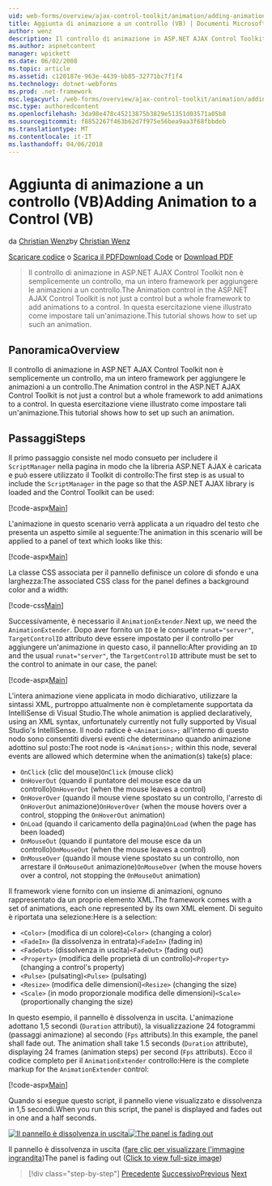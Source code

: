 ```yaml
---
uid: web-forms/overview/ajax-control-toolkit/animation/adding-animation-to-a-control-vb
title: Aggiunta di animazione a un controllo (VB) | Documenti Microsoft
author: wenz
description: Il controllo di animazione in ASP.NET AJAX Control Toolkit non è semplicemente un controllo, ma un intero framework per aggiungere le animazioni a un controllo. Questa esercitazione viene illustrato come...
ms.author: aspnetcontent
manager: wpickett
ms.date: 06/02/2008
ms.topic: article
ms.assetid: c120187e-963e-4439-bb85-32771bc7f1f4
ms.technology: dotnet-webforms
ms.prod: .net-framework
msc.legacyurl: /web-forms/overview/ajax-control-toolkit/animation/adding-animation-to-a-control-vb
msc.type: authoredcontent
ms.openlocfilehash: 3da98e478c45213875b3829e51351d03571a05b8
ms.sourcegitcommit: f8852267f463b62d7f975e56bea9aa3f68fbbdeb
ms.translationtype: MT
ms.contentlocale: it-IT
ms.lasthandoff: 04/06/2018
---
```

<a name="adding-animation-to-a-control-vb"></a><span data-ttu-id="a423e-104">Aggiunta di animazione a un controllo (VB)</span><span class="sxs-lookup"><span data-stu-id="a423e-104">Adding Animation to a Control (VB)</span></span>
====================
<span data-ttu-id="a423e-105">da [Christian Wenz](https://github.com/wenz)</span><span class="sxs-lookup"><span data-stu-id="a423e-105">by [Christian Wenz](https://github.com/wenz)</span></span>

<span data-ttu-id="a423e-106">[Scaricare codice](http://download.microsoft.com/download/f/9/a/f9a26acd-8df4-4484-8a18-199e4598f411/Animation1.vb.zip) o [Scarica il PDF](http://download.microsoft.com/download/6/7/1/6718d452-ff89-4d3f-a90e-c74ec2d636a3/animation1VB.pdf)</span><span class="sxs-lookup"><span data-stu-id="a423e-106">[Download Code](http://download.microsoft.com/download/f/9/a/f9a26acd-8df4-4484-8a18-199e4598f411/Animation1.vb.zip) or [Download PDF](http://download.microsoft.com/download/6/7/1/6718d452-ff89-4d3f-a90e-c74ec2d636a3/animation1VB.pdf)</span></span>

> <span data-ttu-id="a423e-107">Il controllo di animazione in ASP.NET AJAX Control Toolkit non è semplicemente un controllo, ma un intero framework per aggiungere le animazioni a un controllo.</span><span class="sxs-lookup"><span data-stu-id="a423e-107">The Animation control in the ASP.NET AJAX Control Toolkit is not just a control but a whole framework to add animations to a control.</span></span> <span data-ttu-id="a423e-108">In questa esercitazione viene illustrato come impostare tali un'animazione.</span><span class="sxs-lookup"><span data-stu-id="a423e-108">This tutorial shows how to set up such an animation.</span></span>


## <a name="overview"></a><span data-ttu-id="a423e-109">Panoramica</span><span class="sxs-lookup"><span data-stu-id="a423e-109">Overview</span></span>

<span data-ttu-id="a423e-110">Il controllo di animazione in ASP.NET AJAX Control Toolkit non è semplicemente un controllo, ma un intero framework per aggiungere le animazioni a un controllo.</span><span class="sxs-lookup"><span data-stu-id="a423e-110">The Animation control in the ASP.NET AJAX Control Toolkit is not just a control but a whole framework to add animations to a control.</span></span> <span data-ttu-id="a423e-111">In questa esercitazione viene illustrato come impostare tali un'animazione.</span><span class="sxs-lookup"><span data-stu-id="a423e-111">This tutorial shows how to set up such an animation.</span></span>

## <a name="steps"></a><span data-ttu-id="a423e-112">Passaggi</span><span class="sxs-lookup"><span data-stu-id="a423e-112">Steps</span></span>

<span data-ttu-id="a423e-113">Il primo passaggio consiste nel modo consueto per includere il `ScriptManager` nella pagina in modo che la libreria ASP.NET AJAX è caricata e può essere utilizzato il Toolkit di controllo:</span><span class="sxs-lookup"><span data-stu-id="a423e-113">The first step is as usual to include the `ScriptManager` in the page so that the ASP.NET AJAX library is loaded and the Control Toolkit can be used:</span></span>

[!code-aspx[Main](adding-animation-to-a-control-vb/samples/sample1.aspx)]

<span data-ttu-id="a423e-114">L'animazione in questo scenario verrà applicata a un riquadro del testo che presenta un aspetto simile al seguente:</span><span class="sxs-lookup"><span data-stu-id="a423e-114">The animation in this scenario will be applied to a panel of text which looks like this:</span></span>

[!code-aspx[Main](adding-animation-to-a-control-vb/samples/sample2.aspx)]

<span data-ttu-id="a423e-115">La classe CSS associata per il pannello definisce un colore di sfondo e una larghezza:</span><span class="sxs-lookup"><span data-stu-id="a423e-115">The associated CSS class for the panel defines a background color and a width:</span></span>

[!code-css[Main](adding-animation-to-a-control-vb/samples/sample3.css)]

<span data-ttu-id="a423e-116">Successivamente, è necessario il `AnimationExtender`.</span><span class="sxs-lookup"><span data-stu-id="a423e-116">Next up, we need the `AnimationExtender`.</span></span> <span data-ttu-id="a423e-117">Dopo aver fornito un `ID` e le consuete `runat="server"`, `TargetControlID` attributo deve essere impostato per il controllo per aggiungere un'animazione in questo caso, il pannello:</span><span class="sxs-lookup"><span data-stu-id="a423e-117">After providing an `ID` and the usual `runat="server"`, the `TargetControlID` attribute must be set to the control to animate in our case, the panel:</span></span>

[!code-aspx[Main](adding-animation-to-a-control-vb/samples/sample4.aspx)]

<span data-ttu-id="a423e-118">L'intera animazione viene applicata in modo dichiarativo, utilizzare la sintassi XML, purtroppo attualmente non è completamente supportata da IntelliSense di Visual Studio.</span><span class="sxs-lookup"><span data-stu-id="a423e-118">The whole animation is applied declaratively, using an XML syntax, unfortunately currently not fully supported by Visual Studio's IntelliSense.</span></span> <span data-ttu-id="a423e-119">Il nodo radice è `<Animations>;` all'interno di questo nodo sono consentiti diversi eventi che determinano quando animazione adottino sul posto:</span><span class="sxs-lookup"><span data-stu-id="a423e-119">The root node is `<Animations>;` within this node, several events are allowed which determine when the animation(s) take(s) place:</span></span>

- <span data-ttu-id="a423e-120">`OnClick` (clic del mouse)</span><span class="sxs-lookup"><span data-stu-id="a423e-120">`OnClick` (mouse click)</span></span>
- <span data-ttu-id="a423e-121">`OnHoverOut` (quando il puntatore del mouse esce da un controllo)</span><span class="sxs-lookup"><span data-stu-id="a423e-121">`OnHoverOut` (when the mouse leaves a control)</span></span>
- <span data-ttu-id="a423e-122">`OnHoverOver` (quando il mouse viene spostato su un controllo, l'arresto di `OnHoverOut` animazione)</span><span class="sxs-lookup"><span data-stu-id="a423e-122">`OnHoverOver` (when the mouse hovers over a control, stopping the `OnHoverOut` animation)</span></span>
- <span data-ttu-id="a423e-123">`OnLoad` (quando il caricamento della pagina)</span><span class="sxs-lookup"><span data-stu-id="a423e-123">`OnLoad` (when the page has been loaded)</span></span>
- <span data-ttu-id="a423e-124">`OnMouseOut` (quando il puntatore del mouse esce da un controllo)</span><span class="sxs-lookup"><span data-stu-id="a423e-124">`OnMouseOut` (when the mouse leaves a control)</span></span>
- <span data-ttu-id="a423e-125">`OnMouseOver` (quando il mouse viene spostato su un controllo, non arrestare il `OnMouseOut` animazione)</span><span class="sxs-lookup"><span data-stu-id="a423e-125">`OnMouseOver` (when the mouse hovers over a control, not stopping the `OnMouseOut` animation)</span></span>

<span data-ttu-id="a423e-126">Il framework viene fornito con un insieme di animazioni, ognuno rappresentato da un proprio elemento XML.</span><span class="sxs-lookup"><span data-stu-id="a423e-126">The framework comes with a set of animations, each one represented by its own XML element.</span></span> <span data-ttu-id="a423e-127">Di seguito è riportata una selezione:</span><span class="sxs-lookup"><span data-stu-id="a423e-127">Here is a selection:</span></span>

- <span data-ttu-id="a423e-128">`<Color>` (modifica di un colore)</span><span class="sxs-lookup"><span data-stu-id="a423e-128">`<Color>` (changing a color)</span></span>
- <span data-ttu-id="a423e-129">`<FadeIn>` (la dissolvenza in entrata)</span><span class="sxs-lookup"><span data-stu-id="a423e-129">`<FadeIn>` (fading in)</span></span>
- <span data-ttu-id="a423e-130">`<FadeOut>` (dissolvenza in uscita)</span><span class="sxs-lookup"><span data-stu-id="a423e-130">`<FadeOut>` (fading out)</span></span>
- <span data-ttu-id="a423e-131">`<Property>` (modifica delle proprietà di un controllo)</span><span class="sxs-lookup"><span data-stu-id="a423e-131">`<Property>` (changing a control's property)</span></span>
- <span data-ttu-id="a423e-132">`<Pulse>` (pulsating)</span><span class="sxs-lookup"><span data-stu-id="a423e-132">`<Pulse>` (pulsating)</span></span>
- <span data-ttu-id="a423e-133">`<Resize>` (modifica delle dimensioni)</span><span class="sxs-lookup"><span data-stu-id="a423e-133">`<Resize>` (changing the size)</span></span>
- <span data-ttu-id="a423e-134">`<Scale>` (in modo proporzionale modifica delle dimensioni)</span><span class="sxs-lookup"><span data-stu-id="a423e-134">`<Scale>` (proportionally changing the size)</span></span>

<span data-ttu-id="a423e-135">In questo esempio, il pannello è dissolvenza in uscita. L'animazione adottano 1,5 secondi (`Duration` attributi), la visualizzazione 24 fotogrammi (passaggi animazione) al secondo (`Fps` attributs).</span><span class="sxs-lookup"><span data-stu-id="a423e-135">In this example, the panel shall fade out. The animation shall take 1.5 seconds (`Duration` attribute), displaying 24 frames (animation steps) per second (`Fps` attributs).</span></span> <span data-ttu-id="a423e-136">Ecco il codice completo per il `AnimationExtender` controllo:</span><span class="sxs-lookup"><span data-stu-id="a423e-136">Here is the complete markup for the `AnimationExtender` control:</span></span>

[!code-aspx[Main](adding-animation-to-a-control-vb/samples/sample5.aspx)]

<span data-ttu-id="a423e-137">Quando si esegue questo script, il pannello viene visualizzato e dissolvenza in 1,5 secondi.</span><span class="sxs-lookup"><span data-stu-id="a423e-137">When you run this script, the panel is displayed and fades out in one and a half seconds.</span></span>


<span data-ttu-id="a423e-138">[![Il pannello è dissolvenza in uscita](adding-animation-to-a-control-vb/_static/image2.png)](adding-animation-to-a-control-vb/_static/image1.png)</span><span class="sxs-lookup"><span data-stu-id="a423e-138">[![The panel is fading out](adding-animation-to-a-control-vb/_static/image2.png)](adding-animation-to-a-control-vb/_static/image1.png)</span></span>

<span data-ttu-id="a423e-139">Il pannello è dissolvenza in uscita ([fare clic per visualizzare l'immagine ingrandita](adding-animation-to-a-control-vb/_static/image3.png))</span><span class="sxs-lookup"><span data-stu-id="a423e-139">The panel is fading out ([Click to view full-size image](adding-animation-to-a-control-vb/_static/image3.png))</span></span>

> [!div class="step-by-step"]
> <span data-ttu-id="a423e-140">[Precedente](dynamically-controlling-updatepanel-animations-cs.md)
> [Successivo](executing-several-animations-at-the-same-time-vb.md)</span><span class="sxs-lookup"><span data-stu-id="a423e-140">[Previous](dynamically-controlling-updatepanel-animations-cs.md)
[Next](executing-several-animations-at-the-same-time-vb.md)</span></span>
